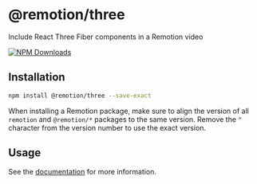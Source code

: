 # @remotion/three
 
Include React Three Fiber components in a Remotion video
 
[![NPM Downloads](https://img.shields.io/npm/dm/@remotion/three.svg?style=flat&color=black&label=Downloads)](https://npmcharts.com/compare/@remotion/three?minimal=true)
 
## Installation
 
```bash
npm install @remotion/three --save-exact
```
 
When installing a Remotion package, make sure to align the version of all `remotion` and `@remotion/*` packages to the same version.
Remove the `^` character from the version number to use the exact version.
 
## Usage
 
See the [documentation](https://www.remotion.dev/docs/three) for more information.
